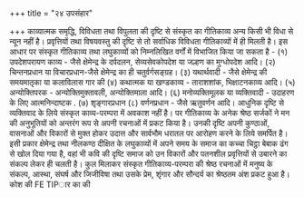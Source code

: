 +++
title = "२४ उपसंहार"

+++
काव्यात्मक समृद्धि, विविधता तथा विपुलता की दृष्टि से संस्कृत का गीतिकाव्य अन्य किसी भी विधा से न्यून नहीं है। प्रवृत्तियों तथा विषयवस्तु की दृष्टि से तो सर्वाधिक विविधता गीतिकाव्यों में ही मिलती है। इस आधार पर संस्कृत गीतिकाव्य तथा लघुकाव्यों को निम्नलिखित वर्गों में विभाजित किया जा सकता है - (१) उपदेशपरायण काव्य - जैसे क्षेमेन्द्र के दर्पदलन, सेव्यसेवकोपदेश या जल्हण का
मुग्धोपदेश आदि। (२) चिन्तनप्रधान या विचारप्रधान-जैसे क्षेमेन्द्र का ही चतुर्वर्गसङ्ग्रह। (३) यथार्थवादी - जैसे क्षेमेन्द्र की समयमातृका या कलाविलास
गार की (४) कथात्मक या खण्डकाव्य - ताराशशांक, भिक्षाटनकाव्य आदि। (५) अन्योक्तिपरक - अन्योक्तिमुक्तावली, अन्योक्तिमाला आदि। (६) मनोव्यक्तिमूलक या व्यक्तिवादी - उदाहरण के लिए आत्मनिन्दाष्टक . (७) शृङ्गारप्रधान (८) वर्णनप्रधान - जैसे ऋतुवर्णन आदि।
आधुनिक दृष्टि से व्यक्तिवाद के लिये संस्कृत काव्य-परम्परा में अवकाश नहीं है। पर गीतिकाव्य के अनेक श्रेष्ठ सर्जकों ने मन की अनुभूतियों को अन्तरंग रूप से अपनी रचनाओं में प्रकट किया है। उनकी दृष्टि अपनी कुण्ठाओं, वासनाओं और विकारों से मुक्त होकर उदात्त और सार्वभौम धरातल पर आरोहण करने के लिये समर्पित है। इसी प्रकार क्षेमेन्द्र तथा नीलकण्ठ दीक्षित के लघुकाव्यों में अपने समय के समाज का कच्चा चिट्ठा बेबाक ढंग से खोल दिया गया है, वहां भी कवि की दृष्टि समाज को उन विकारों और पतनशील प्रवृत्तियों से उबारने का संकल्प लेकर ही चलती है।
कुल मिलाकर संस्कृत गीतिकाव्य-परम्परा की श्रेष्ठ रचनाओं में मनुष्य के संकल्प, आस्था, संघर्ष और जिजीविषा तथा उसके प्रेम, शृंगार और सौन्दर्य का श्रेष्ठतम अंश प्रकट हुआ है। कोश की FE TIPार का की
